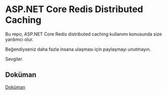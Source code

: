 
# ASP.NET Core Redis Distributed Caching 

Bu repo, ASP.NET Core Redis distributed caching kullanımı konusunda size yardımcı olur.

Beğendiyseniz daha fazla insana ulaşması için paylaşmayı unutmayın.

Sevgiler.


## Doküman

[Doküman](https://saitcantakilan.medium.com/asp-net-core-ile-redis-distributed-cache-kullanımı-60b5fff2fc0f)

  
